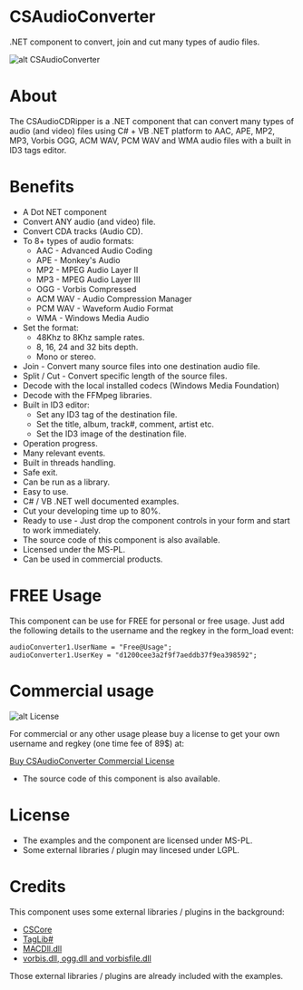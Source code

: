 # CSAudioConverter
.NET component to convert, join and cut many types of audio files.

![alt CSAudioConverter](https://www.microncode.com/images/developers/cs-audio-converter/images/cs-audio-converter.png "CSAudioConverter")

# About
The CSAudioCDRipper is a .NET component that can convert many types of audio (and video) files using C# + VB .NET platform to AAC, APE, MP2, MP3, Vorbis OGG, ACM WAV, PCM WAV and WMA audio files with a built in ID3 tags editor.

# Benefits
- A Dot NET component
- Convert ANY audio (and video) file.
- Convert CDA tracks (Audio CD).
- To 8+ types of audio formats:
	- AAC - Advanced Audio Coding
	- APE - Monkey's Audio
	- MP2 - MPEG Audio Layer II
	- MP3 - MPEG Audio Layer III
	- OGG - Vorbis Compressed
	- ACM WAV - Audio Compression Manager
	- PCM WAV - Waveform Audio Format
	- WMA - Windows Media Audio
- Set the format:
	- 48Khz to 8Khz sample rates.
	- 8, 16, 24 and 32 bits depth.
	- Mono or stereo.
- Join - Convert many source files into one destination audio file.
- Split / Cut - Convert specific length of the source files.
- Decode with the local installed codecs (Windows Media Foundation)
- Decode with the FFMpeg libraries.
- Built in ID3 editor:
	- Set any ID3 tag of the destination file.
	- Set the title, album, track#, comment, artist etc.
	- Set the ID3 image of the destination file.
- Operation progress.
- Many relevant events.
- Built in threads handling.
- Safe exit.
- Can be run as a library.
- Easy to use.
- C# / VB .NET well documented examples.
- Cut your developing time up to 80%.
- Ready to use - Just drop the component controls in your form and start to work immediately.
- The source code of this component is also available.
- Licensed under the MS-PL.
- Can be used in commercial products.

# FREE Usage
This component can be use for FREE for personal or free usage. Just add the following details to the username and the regkey in the form_load event:

```
audioConverter1.UserName = "Free@Usage";
audioConverter1.UserKey = "d1200cee3a2f9f7aeddb37f9ea398592";
```

# Commercial usage

![alt License](http://www.microncode.com/images/medal128.png "License")

For commercial or any other usage please buy a license to get your own username and regkey (one time fee of 89$) at:

[Buy CSAudioConverter Commercial License](https://order.shareit.com/cart/add?vendorid=200277377&PRODUCT[300914537]=1)

* The source code of this component is also available.

# License
- The examples and the component are licensed under MS-PL. 
- Some external libraries / plugin may lincesed under LGPL.

# Credits
This component uses some external libraries / plugins in the background:
- [CSCore](https://github.com/filoe/cscore)
- [TagLib#](https://github.com/mono/taglib-sharp)
- [MACDll.dll](https://www.monkeysaudio.com/index.html)
- [vorbis.dll, ogg.dll and vorbisfile.dll](https://www.monkeysaudio.com/index.html)

Those external libraries / plugins are already included with the examples.
